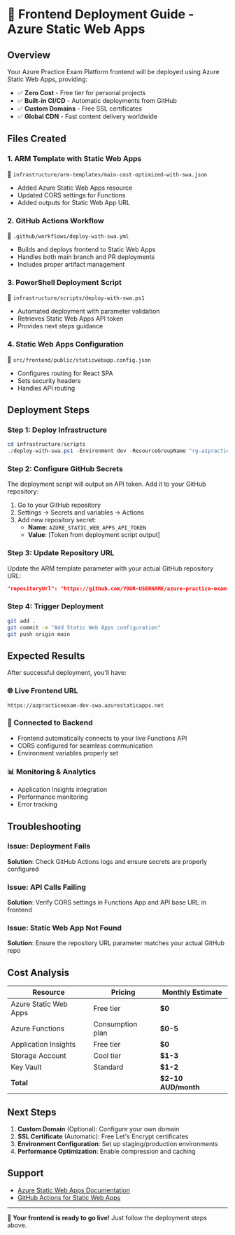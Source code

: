 # 🚀 Frontend Deployment Guide - Azure Static Web Apps

## Overview
Your Azure Practice Exam Platform frontend will be deployed using Azure Static Web Apps, providing:
- ✅ **Zero Cost** - Free tier for personal projects
- ✅ **Built-in CI/CD** - Automatic deployments from GitHub
- ✅ **Custom Domains** - Free SSL certificates
- ✅ **Global CDN** - Fast content delivery worldwide

## Files Created

### 1. ARM Template with Static Web Apps
📄 `infrastructure/arm-templates/main-cost-optimized-with-swa.json`
- Added Azure Static Web Apps resource
- Updated CORS settings for Functions
- Added outputs for Static Web App URL

### 2. GitHub Actions Workflow
📄 `.github/workflows/deploy-with-swa.yml`
- Builds and deploys frontend to Static Web Apps
- Handles both main branch and PR deployments
- Includes proper artifact management

### 3. PowerShell Deployment Script
📄 `infrastructure/scripts/deploy-with-swa.ps1`
- Automated deployment with parameter validation
- Retrieves Static Web Apps API token
- Provides next steps guidance

### 4. Static Web Apps Configuration
📄 `src/frontend/public/staticwebapp.config.json`
- Configures routing for React SPA
- Sets security headers
- Handles API routing

## Deployment Steps

### Step 1: Deploy Infrastructure
```powershell
cd infrastructure/scripts
./deploy-with-swa.ps1 -Environment dev -ResourceGroupName "rg-azpracticeexam-dev" -RepositoryUrl "https://github.com/YOUR-USERNAME/azure-practice-exam-platform"
```

### Step 2: Configure GitHub Secrets
The deployment script will output an API token. Add it to your GitHub repository:

1. Go to your GitHub repository
2. Settings → Secrets and variables → Actions
3. Add new repository secret:
   - **Name**: `AZURE_STATIC_WEB_APPS_API_TOKEN`
   - **Value**: [Token from deployment script output]

### Step 3: Update Repository URL
Update the ARM template parameter with your actual GitHub repository URL:
```json
"repositoryUrl": "https://github.com/YOUR-USERNAME/azure-practice-exam-platform"
```

### Step 4: Trigger Deployment
```bash
git add .
git commit -m "Add Static Web Apps configuration"
git push origin main
```

## Expected Results

After successful deployment, you'll have:

### 🌐 Live Frontend URL
```
https://azpracticeexam-dev-swa.azurestaticapps.net
```

### 🔗 Connected to Backend
- Frontend automatically connects to your live Functions API
- CORS configured for seamless communication
- Environment variables properly set

### 📊 Monitoring & Analytics
- Application Insights integration
- Performance monitoring
- Error tracking

## Troubleshooting

### Issue: Deployment Fails
**Solution**: Check GitHub Actions logs and ensure secrets are properly configured

### Issue: API Calls Failing
**Solution**: Verify CORS settings in Functions App and API base URL in frontend

### Issue: Static Web App Not Found
**Solution**: Ensure the repository URL parameter matches your actual GitHub repo

## Cost Analysis

| Resource | Pricing | Monthly Estimate |
|----------|---------|------------------|
| Azure Static Web Apps | Free tier | **$0** |
| Azure Functions | Consumption plan | **$0-5** |
| Application Insights | Free tier | **$0** |
| Storage Account | Cool tier | **$1-3** |
| Key Vault | Standard | **$1-2** |
| **Total** | | **$2-10 AUD/month** |

## Next Steps

1. **Custom Domain** (Optional): Configure your own domain
2. **SSL Certificate** (Automatic): Free Let's Encrypt certificates
3. **Environment Configuration**: Set up staging/production environments
4. **Performance Optimization**: Enable compression and caching

## Support
- [Azure Static Web Apps Documentation](https://docs.microsoft.com/en-us/azure/static-web-apps/)
- [GitHub Actions for Static Web Apps](https://docs.microsoft.com/en-us/azure/static-web-apps/github-actions-workflow)

---
**🎉 Your frontend is ready to go live!** Just follow the deployment steps above.